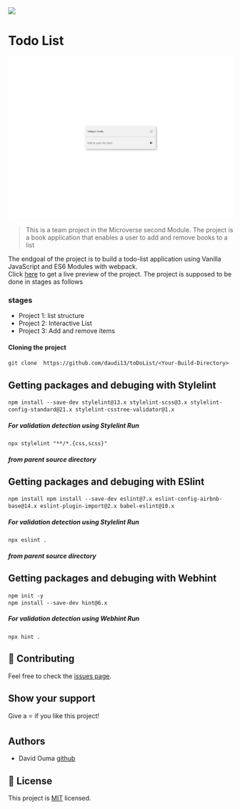 ![](https://img.shields.io/badge/Microverse-blueviolet)

# Todo List

![screenshot](./src/todo.png)

> This is a team project in the Microverse second Module. The project is a book application that enables a user to add and remove books to a list

The endgoal of the project is to build a todo-list application using Vanilla JavaScript and ES6 Modules with webpack.   
Click [here](https://daudi13.github.io/toDoList/) to get a live preview of the project. The project is supposed to be done in stages as follows

### stages

- Project 1: list structure
- Project 2: Interactive List
- Project 3: Add and remove items

#### Cloning the project
```
git clone  https://github.com/daudi13/toDoList/<Your-Build-Directory>
```

## Getting packages and debuging with Stylelint
```
npm install --save-dev stylelint@13.x stylelint-scss@3.x stylelint-config-standard@21.x stylelint-csstree-validator@1.x
```
##### For validation detection using Stylelint Run
```
npx stylelint "**/*.{css,scss}"
```
##### from parent source directory

## Getting packages and debuging with ESlint
```
npm install npm install --save-dev eslint@7.x eslint-config-airbnb-base@14.x eslint-plugin-import@2.x babel-eslint@10.x
```
##### For validation detection using Stylelint Run
```
npx eslint .
```
##### from parent source directory

## Getting packages and debuging with Webhint
```
npm init -y
npm install --save-dev hint@6.x
```
##### For validation detection using Webhint Run
```
npx hint .
```

 ## 🤝 Contributing

Feel free to check the [issues page](../../issues/).

## Show your support

Give a ⭐️ if you like this project!

## Authors

- David Ouma [github](https://github.com/daudi13)
## 📝 License

This project is [MIT](./LICENCE) licensed.